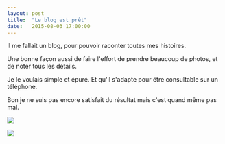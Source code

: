 ```yaml
---
layout: post
title:  "Le blog est prêt"
date:   2015-08-03 17:00:00
---
```


Il me fallait un blog, pour pouvoir raconter toutes mes histoires.

Une bonne façon aussi de faire l'effort de prendre beaucoup de photos, et de noter tous les détails.

Je le voulais simple et épuré. Et qu'il s'adapte pour être consultable sur un téléphone.

Bon je ne suis pas encore satisfait du résultat mais c'est quand même pas mal.

![](https://farm6.staticflickr.com/5681/20542583695_363a1e319a_c.jpg)

![](https://farm6.staticflickr.com/5656/20354567348_5d5be55778_c.jpg)
